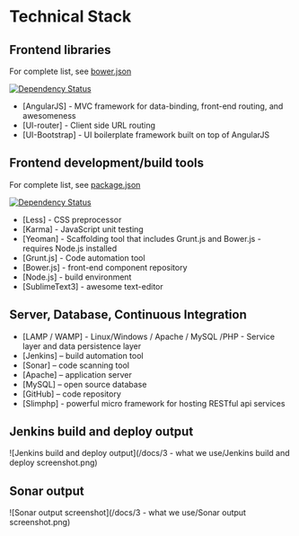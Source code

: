 # Technical Stack

## Frontend libraries 
For complete list, see [bower.json](../bower.json) 

[![Dependency Status](https://www.versioneye.com/user/projects/55899725306662001e000242/badge.svg?style=flat)](https://www.versioneye.com/user/projects/55899725306662001e000242)

*	[AngularJS] - MVC framework for data-binding, front-end routing, and awesomeness
*	[UI-router] - Client side URL routing
*	[UI-Bootstrap] - UI boilerplate framework built on top of AngularJS

## Frontend development/build tools
For complete list, see [package.json](../package.json) 

[![Dependency Status](https://www.versioneye.com/user/projects/55899654306662001d00017c/badge.svg?style=flat)](https://www.versioneye.com/user/projects/55899654306662001d00017c)
*	[Less] - CSS preprocessor
*	[Karma] - JavaScript unit testing
*	[Yeoman] - Scaffolding tool that includes Grunt.js and Bower.js - requires Node.js installed
*	[Grunt.js] - Code automation tool
*	[Bower.js] - front-end component repository
*	[Node.js] - build environment
*	[SublimeText3] - awesome text-editor

## Server, Database, Continuous Integration
*	[LAMP / WAMP] - Linux/Windows / Apache / MySQL /PHP - Service layer and data persistence layer
*	[Jenkins] – build automation tool
*	[Sonar] – code scanning tool
*	[Apache] – application server
*	[MySQL] – open source database
*	[GitHub] – code repository
*	[Slimphp] - powerful micro framework for hosting RESTful api services

## Jenkins build and deploy output
![Jenkins build and deploy output](/docs/3 - what we use/Jenkins build and deploy screenshot.png)

## Sonar output 
![Sonar output screenshot](/docs/3 - what we use/Sonar output screenshot.png)
